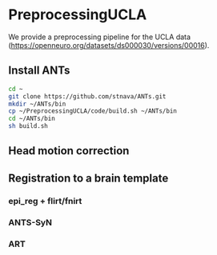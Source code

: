 # PreprocessingUCLA  
We provide a preprocessing pipeline for the UCLA data (https://openneuro.org/datasets/ds000030/versions/00016).

## Install ANTs
```bash
cd ~  
git clone https://github.com/stnava/ANTs.git  
mkdir ~/ANTs/bin  
cp ~/PreprocessingUCLA/code/build.sh ~/ANTs/bin 
cd ~/ANTs/bin  
sh build.sh
```

## Head motion correction

## Registration to a brain template  

### epi_reg + flirt/fnirt

### ANTS-SyN

### ART
